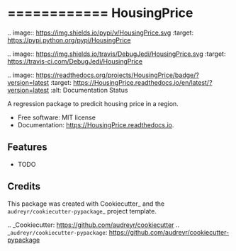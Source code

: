 ============
HousingPrice
============


.. image:: https://img.shields.io/pypi/v/HousingPrice.svg
        :target: https://pypi.python.org/pypi/HousingPrice

.. image:: https://img.shields.io/travis/DebugJedi/HousingPrice.svg
        :target: https://travis-ci.com/DebugJedi/HousingPrice

.. image:: https://readthedocs.org/projects/HousingPrice/badge/?version=latest
        :target: https://HousingPrice.readthedocs.io/en/latest/?version=latest
        :alt: Documentation Status




A regression package to predicit housing price in a region.


* Free software: MIT license
* Documentation: https://HousingPrice.readthedocs.io.


Features
--------

* TODO

Credits
-------

This package was created with Cookiecutter_ and the `audreyr/cookiecutter-pypackage`_ project template.

.. _Cookiecutter: https://github.com/audreyr/cookiecutter
.. _`audreyr/cookiecutter-pypackage`: https://github.com/audreyr/cookiecutter-pypackage
